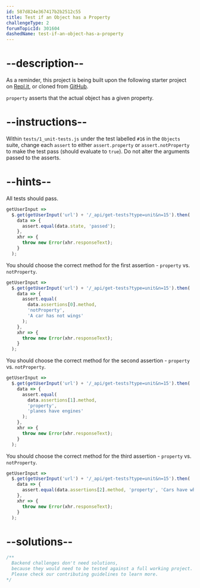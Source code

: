 ```yaml
---
id: 587d824e367417b2b2512c55
title: Test if an Object has a Property
challengeType: 2
forumTopicId: 301604
dashedName: test-if-an-object-has-a-property
---
```


# --description--

As a reminder, this project is being built upon the following starter project on [Repl.it](https://repl.it/github/freeCodeCamp/boilerplate-mochachai), or cloned from [GitHub](https://github.com/freeCodeCamp/boilerplate-mochachai/).

`property` asserts that the actual object has a given property.

# --instructions--

Within `tests/1_unit-tests.js` under the test labelled `#16` in the `Objects` suite, change each `assert` to either `assert.property` or `assert.notProperty` to make the test pass (should evaluate to `true`). Do not alter the arguments passed to the asserts.

# --hints--

All tests should pass.

```js
getUserInput =>
  $.get(getUserInput('url') + '/_api/get-tests?type=unit&n=15').then(
    data => {
      assert.equal(data.state, 'passed');
    },
    xhr => {
      throw new Error(xhr.responseText);
    }
  );
```

You should choose the correct method for the first assertion - `property` vs. `notProperty`.

```js
getUserInput =>
  $.get(getUserInput('url') + '/_api/get-tests?type=unit&n=15').then(
    data => {
      assert.equal(
        data.assertions[0].method,
        'notProperty',
        'A car has not wings'
      );
    },
    xhr => {
      throw new Error(xhr.responseText);
    }
  );
```

You should choose the correct method for the second assertion - `property` vs. `notProperty`.

```js
getUserInput =>
  $.get(getUserInput('url') + '/_api/get-tests?type=unit&n=15').then(
    data => {
      assert.equal(
        data.assertions[1].method,
        'property',
        'planes have engines'
      );
    },
    xhr => {
      throw new Error(xhr.responseText);
    }
  );
```

You should choose the correct method for the third assertion - `property` vs. `notProperty`.

```js
getUserInput =>
  $.get(getUserInput('url') + '/_api/get-tests?type=unit&n=15').then(
    data => {
      assert.equal(data.assertions[2].method, 'property', 'Cars have wheels');
    },
    xhr => {
      throw new Error(xhr.responseText);
    }
  );
```

# --solutions--

```js
/**
  Backend challenges don't need solutions, 
  because they would need to be tested against a full working project. 
  Please check our contributing guidelines to learn more.
*/
```

